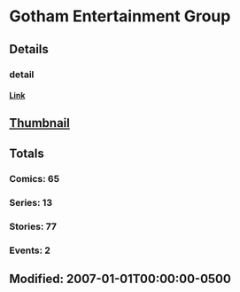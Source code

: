 # Gotham Entertainment Group 
## Details
### detail
#### [Link](http://marvel.com/comics/creators/457/gotham_entertainment_group?utm_campaign=apiRef&utm_source=225578a89fc76f3d20fbffda5d17a88d)
## [Thumbnail](http://i.annihil.us/u/prod/marvel/i/mg/b/40/image_not_available.jpg)
## Totals
### Comics: 65
### Series: 13
### Stories: 77
### Events: 2
## Modified: 2007-01-01T00:00:00-0500